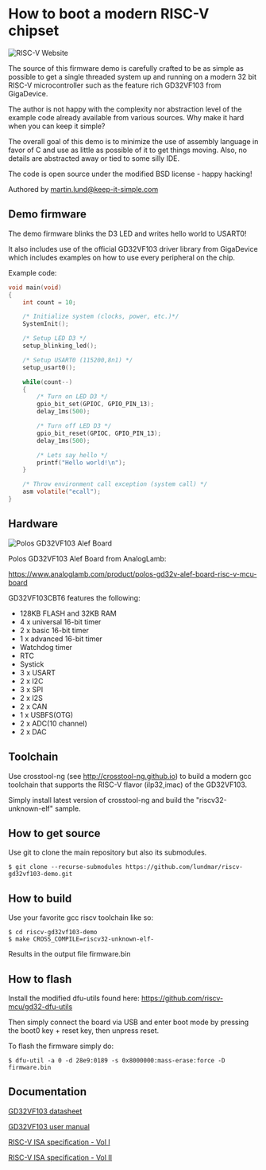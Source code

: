 # How to boot a modern RISC-V chipset

![RISC-V Website](https://content.riscv.org/wp-content/uploads/2018/09/riscv-logo.png)

The source of this firmware demo is carefully crafted to be as simple as
possible to get a single threaded system up and running on a modern 32 bit
RISC-V microcontroller such as the feature rich GD32VF103 from GigaDevice.

The author is not happy with the complexity nor abstraction level of the
example code already available from various sources. Why make it hard when you
can keep it simple?

The overall goal of this demo is to minimize the use of assembly language in
favor of C and use as little as possible of it to get things moving. Also, no
details are abstracted away or tied to some silly IDE.

The code is open source under the modified BSD license  - happy hacking!

Authored by martin.lund@keep-it-simple.com

## Demo firmware

The demo firmware blinks the D3 LED and writes hello world to USART0!

It also includes use of the official GD32VF103 driver library from GigaDevice
which includes examples on how to use every peripheral on the chip.

Example code:

```c
void main(void)
{
    int count = 10;

    /* Initialize system (clocks, power, etc.)*/
    SystemInit();

    /* Setup LED D3 */
    setup_blinking_led();

    /* Setup USART0 (115200,8n1) */
    setup_usart0();

    while(count--)
    {
        /* Turn on LED D3 */
        gpio_bit_set(GPIOC, GPIO_PIN_13);
        delay_1ms(500);

        /* Turn off LED D3 */
        gpio_bit_reset(GPIOC, GPIO_PIN_13);
        delay_1ms(500);

        /* Lets say hello */
        printf("Hello world!\n");
    }

    /* Throw environment call exception (system call) */
    asm volatile("ecall");
}
```

## Hardware

![Polos GD32VF103 Alef Board](https://www.analoglamb.com/wp-content/uploads/2020/01/polos_gd32vf103_alef_board_00.png)

Polos GD32VF103 Alef Board from AnalogLamb:

https://www.analoglamb.com/product/polos-gd32v-alef-board-risc-v-mcu-board

GD32VF103CBT6 features the following:

 * 128KB FLASH and 32KB RAM
 * 4 x universal 16-bit timer
 * 2 x basic 16-bit timer
 * 1 x advanced 16-bit timer
 * Watchdog timer
 * RTC
 * Systick
 * 3 x USART
 * 2 x I2C
 * 3 x SPI
 * 2 x I2S
 * 2 x CAN
 * 1 x USBFS(OTG)
 * 2 x ADC(10 channel)
 * 2 x DAC

## Toolchain

Use crosstool-ng (see http://crosstool-ng.github.io) to build a modern gcc
toolchain that supports the RISC-V flavor (ilp32,imac) of the GD32VF103.

Simply install latest version of crosstool-ng and build the "riscv32-unknown-elf" sample.

## How to get source

Use git to clone the main repository but also its submodules.

    $ git clone --recurse-submodules https://github.com/lundmar/riscv-gd32vf103-demo.git

## How to build

Use your favorite gcc riscv toolchain like so:

    $ cd riscv-gd32vf103-demo
    $ make CROSS_COMPILE=riscv32-unknown-elf-

Results in the output file firmware.bin

## How to flash

Install the modified dfu-utils found here:
https://github.com/riscv-mcu/gd32-dfu-utils

Then simply connect the board via USB and enter boot mode by pressing the boot0
key + reset key, then unpress reset.

To flash the firmware simply do:

    $ dfu-util -a 0 -d 28e9:0189 -s 0x8000000:mass-erase:force -D firmware.bin

## Documentation

[GD32VF103 datasheet](https://gd32mcu.21ic.com/data/documents/shujushouce/GD32VF103_Datasheet_Rev%201.1.pdf)

[GD32VF103 user manual](https://gd32mcu.21ic.com/data/documents/shujushouce/GD32VF103_User_Manual_EN_V1.2.pdf)

[RISC-V ISA specification - Vol I](https://github.com/riscv/riscv-isa-manual/releases/download/draft-20200213-d1811f4/riscv-spec.pdf)

[RISC-V ISA specification - Vol II](https://github.com/riscv/riscv-isa-manual/releases/download/draft-20200213-d1811f4/riscv-privileged.pdf)

